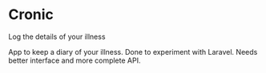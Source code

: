 # Cronic
Log the details of your illness

App to keep a diary of your illness. Done to experiment with Laravel. Needs better interface and more complete API. 
